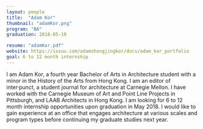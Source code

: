 ```yaml
---
layout: people
title:  "Adam Kor"
thumbnail: "adamKor.png"
program: "BA"
graduation: 2018-05-19

resume: "adamKor.pdf"
website: https://issuu.com/adamshongjingkor/docs/adam_kor_portfolio
goal: 6 to 12 month internship
---
```


I am Adam Kor, a fourth year Bachelor of Arts in Architecture student with a minor in the History of the Arts from Hong Kong. I am an editor of inter·punct, a student journal for architecture at Carnegie Mellon. I have worked with the Carnegie Museum of Art and Point Line Projects in Pittsburgh, and LAAB Architects in Hong Kong. I am looking for 6 to 12 month internship opportunities upon graduation in May 2018. I would like to gain experience at an office that engages architecture at various scales and program types before continuing my graduate studies next year.
